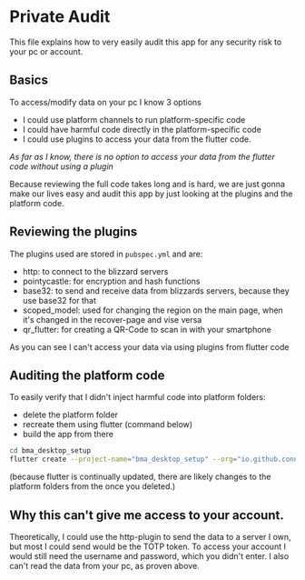 # Private Audit

This file explains how to very easily audit this app for any security risk to your pc or account.

## Basics
To access/modify data on your pc I know 3 options
 
 -  I could use platform channels to run platform-specific code
 -  I could have harmful code directly in the platform-specific code
 -  I could use plugins to access your data from the flutter code.
 
*As far as I know, there is no option to access your data from the flutter code without using a plugin*
 
Because reviewing the full code takes long and is hard, we are just gonna make our lives easy and audit this app by just looking at the plugins and the platform code.

## Reviewing the plugins

The plugins used are stored in `pubspec.yml` and are:
 -  http: to connect to the blizzard servers
 -  pointycastle: for encryption and hash functions
 -  base32: to send and receive data from blizzards servers, because they use base32 for that
 -  scoped_model: used for changing the region on the main page, when it's changed in the recover-page and vise versa
 -  qr_flutter: for creating a QR-Code to scan in with your smartphone

As you can see I can't access your data via using plugins from flutter code

## Auditing the platform code

To easily verify that I didn't inject harmful code into platform folders:
 -  delete the platform folder
 -  recreate them using flutter (command below)
 -  build the app from there

```bash
cd bma_desktop_setup
flutter create --project-name="bma_desktop_setup" --org="io.github.connectety" --description="helps setting up a totp app to use as a second factor authenticator for blizzard" .
```

(because flutter is continually updated, there are likely changes to the platform folders from the once you deleted.)

## Why this can't give me access to your account.

Theoretically, I could use the http-plugin to send the data to a server I own, but most I could send would be the TOTP token.
To access your account I would still need the username and password, which you didn't enter.
I also can't read the data from your pc, as proven above.
